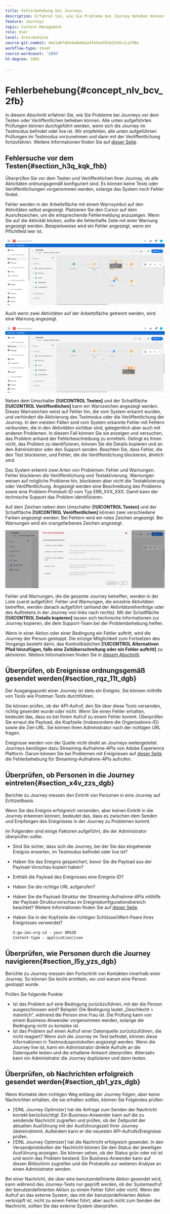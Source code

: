 ```yaml
---
title: Fehlerbehebung bei Journeys
description: Erfahren Sie, wie Sie Probleme bei Journey beheben können
feature: Journeys
topic: Content-Management
role: User
level: Intermediate
source-git-commit: 4be1d6f4034a0bb0a24fe5e4f634253dc1ca798e
workflow-type: tm+mt
source-wordcount: '1058'
ht-degree: 100%

---
```


# Fehlerbehebung{#concept_nlv_bcv_2fb}

In diesem Abschnitt erfahren Sie, wie Sie Probleme bei Journeys vor dem Testen oder Veröffentlichen beheben können. Alle unten aufgeführten Prüfungen können durchgeführt werden, wenn sich die Journey im Testmodus befindet oder live ist. Wir empfehlen, alle unten aufgeführten Prüfungen im Testmodus vorzunehmen und dann mit der Veröffentlichung fortzufahren. Weitere Informationen finden Sie auf [dieser Seite](../building-journeys/testing-the-journey.md).

## Fehlersuche vor dem Testen{#section_h3q_kqk_fhb}

Überprüfen Sie vor dem Testen und Veröffentlichen Ihrer Journey, ob alle Aktivitäten ordnungsgemäß konfiguriert sind. Es können keine Tests oder Veröffentlichungen vorgenommen werden, solange das System noch Fehler findet.

Fehler werden in der Arbeitsfläche mit einem Warnsymbol auf den Aktivitäten selbst angezeigt. Platzieren Sie den Cursor auf dem Ausrufezeichen, um die entsprechende Fehlermeldung anzuzeigen. Wenn Sie auf die Aktivität klicken, sollte die fehlerhafte Zeile mit einer Warnung angezeigt werden. Beispielsweise wird ein Fehler angezeigt, wenn ein Pflichtfeld leer ist.

![](../assets/journey63.png)

Auch wenn zwei Aktivitäten auf der Arbeitsfläche getrennt werden, wird eine Warnung angezeigt.

![](../assets/canvas-disconnected.png)

Neben dem Umschalter **[!UICONTROL Testen]** und der Schaltfläche **[!UICONTROL Veröffentlichen]** kann ein Warnzeichen angezeigt werden. Dieses Warnzeichen weist auf Fehler hin, die vom System erkannt wurden, und verhindert die Aktivierung des Testmodus oder die Veröffentlichung der Journey. In den meisten Fällen sind vom System erkannte Fehler mit Fehlern verbunden, die in den Aktivitäten sichtbar sind, gelegentlich aber auch mit anderen Problemen. In diesem Fall können Sie sie anzeigen und versuchen, das Problem anhand der Fehlerbeschreibung zu ermitteln. Gelingt es Ihnen nicht, das Problem zu identifizieren, können Sie die Details kopieren und an den Administrator oder den Support senden. Beachten Sie, dass Fehler, die den Test blockieren, und Fehler, die die Veröffentlichung blockieren, ähnlich sind.

Das System erkennt zwei Arten von Problemen: Fehler und Warnungen. Fehler blockieren die Veröffentlichung und Testaktivierung. Warnungen weisen auf mögliche Probleme hin, blockieren aber nicht die Testaktivierung oder Veröffentlichung. Angezeigt werden eine Beschreibung des Problems sowie eine Problem-Protokoll-ID vom Typ ERR_XXX_XXX. Damit kann der technische Support das Problem identifizieren.

Auf dem Zeichen neben dem Umschalter **[!UICONTROL Testen]** und der Schaltfläche **[!UICONTROL Veröffentlichen]** können zwei verschiedene Farben angezeigt werden. Bei Fehlern wird ein rotes Zeichen angezeigt. Bei Warnungen wird ein orangefarbenes Zeichen angezeigt.

![](../assets/journey75.png)

Fehler und Warnungen, die die gesamte Journey betreffen, werden in der Liste zuerst aufgeführt. Fehler und Warnungen, die einzelne Aktivitäten betreffen, werden danach aufgeführt (anhand der Aktivitätsreihenfolge oder des Auftretens in der Journey von links nach rechts). Mit der Schaltfläche **[!UICONTROL Details kopieren]** lassen sich technische Informationen zur Journey kopieren, die dem Support-Team bei der Problembehebung helfen.

Wenn in einer Aktion oder einer Bedingung ein Fehler auftritt, wird die Journey der Person gestoppt. Die einzige Möglichkeit zum Fortsetzen des Vorgangs besteht darin, das Kontrollkästchen **[!UICONTROL Alternativen Pfad hinzufügen, falls eine Zeitüberschreitung oder ein Fehler auftritt]** zu aktivieren. Weitere Informationen finden Sie in [diesem Abschnitt](../building-journeys/using-the-journey-designer.md#paths).

## Überprüfen, ob Ereignisse ordnungsgemäß gesendet werden{#section_rqz_11t_dgb}

Der Ausgangspunkt einer Journey ist stets ein Ereignis. Sie können mithilfe von Tools wie Postman Tests durchführen.

Sie können prüfen, ob der API-Aufruf, den Sie über diese Tools versenden, richtig gesendet wurde oder nicht. Wenn Sie einen Fehler erhalten, bedeutet das, dass es bei Ihrem Aufruf zu einem Fehler kommt. Überprüfen Sie erneut die Payload, die Kopfzeile (insbesondere die Organisations-ID) sowie die Ziel-URL. Sie können Ihren Administrator nach der richtigen URL fragen.

Ereignisse werden von der Quelle nicht direkt an Journeys weitergeleitet. Journeys benötigen dazu Streaming-Aufnahme-APIs von Adobe Experience Platform. Darum können Sie bei Problemen mit Ereignissen auf [dieser Seite](https://experienceleague.adobe.com/docs/experience-platform/ingestion/streaming/troubleshooting.html?lang=de) die Fehlerbehebung für Streaming-Aufnahme-APIs aufrufen.

## Überprüfen, ob Personen in die Journey eintreten{#section_x4v_zzs_dgb}

Berichte zu Journey messen den Eintritt von Personen in eine Journey auf Echtzeitbasis.

Wenn Sie das Ereignis erfolgreich versenden, aber keinen Eintritt in die Journey erkennen können, bedeutet das, dass es zwischen dem Senden und Empfangen des Ereignisses in der Journey zu Problemen kommt.

Im Folgenden sind einige Faktoren aufgeführt, die der Administrator überprüfen sollte:

* Sind Sie sicher, dass sich die Journey, bei der Sie das eingehende Ereignis erwarten, im Testmodus befindet oder live ist?
* Haben Sie das Ereignis gespeichert, bevor Sie die Payload aus der Payload-Vorschau kopiert haben?
* Enthält die Payload des Ereignisses eine Ereignis-ID?
* Haben Sie die richtige URL aufgerufen?
* Haben Sie die Payload-Struktur der Streaming-Aufnahme-APIs mithilfe der Payload-Strukturvorschau im Ereigniskonfigurationsbereich beachtet? Weitere Informationen finden Sie auf [dieser Seite](../event/about-creating.md#preview-the-payload).
* Haben Sie in der Kopfzeile die richtigen Schlüssel/Wert-Paare Ihres Ereignisses verwendet?

   ```
   X-gw-ims-org-id - your ORGID
   Content-type - application/json
   ```

## Überprüfen, wie Personen durch die Journey navigieren{#section_l5y_yzs_dgb}

Berichte zu Journey messen den Fortschritt von Kontakten innerhalb einer Journey. So können Sie leicht ermitteln, wo und warum eine Person gestoppt wurde.

Prüfen Sie folgende Punkte:

* Ist das Problem auf eine Bedingung zurückzuführen, mit der die Person ausgeschlossen wird? Beispiel: Die Bedingung lautet „Geschlecht = männlich“, während die Person eine Frau ist. Die Prüfung kann von einem Business-Anwender vorgenommen werden, solange die Bedingung nicht zu komplex ist.
* Ist das Problem auf einen Aufruf einer Datenquelle zurückzuführen, die nicht reagiert? Wenn sich die Journey im Test befindet, können diese Informationen in Testmodusprotokollen angezeigt werden. Wenn die Journey live ist, kann ein Administrator direkte Aufrufe an die Datenquelle testen und die erhaltene Antwort überprüfen. Alternativ kann ein Administrator die Journey duplizieren und dann testen.

## Überprüfen, ob Nachrichten erfolgreich gesendet werden{#section_qb1_yzs_dgb}

Wenn Kontakte dem richtigen Weg entlang der Journey folgen, aber keine Nachrichten erhalten, die sie erhalten sollten, können Sie Folgendes prüfen:

* [!DNL Journey Optimizer] hat die Anfrage zum Senden der Nachricht korrekt berücksichtigt. Ein Business-Anwender kann auf die zu sendende Nachricht zugreifen und prüfen, ob der Zeitpunkt der aktuellen Ausführung mit der Ausführungszeit Ihrer Journey übereinstimmt. Außerdem kann er die neuesten API-Aufrufe/Ereignisse prüfen.
* [!DNL Journey Optimizer] hat die Nachricht erfolgreich gesendet. In den Versandprotokollen der Nachricht können Sie den Status der jeweiligen Ausführung anzeigen. Sie können sehen, ob der Status grün oder rot ist und worin das Problem bestand. Ein Business-Anwender kann auf diesen Bildschirm zugreifen und die Protokolle zur weiteren Analyse an einen Administrator senden.

Bei einer Nachricht, die über eine benutzerdefinierte Aktion gesendet wird, kann während des Journey­-Tests nur geprüft werden, ob der Systemaufruf der benutzerdefinierten Aktion zu einem Fehler führt oder nicht. Wenn der Aufruf an das externe System, das mit der benutzerdefinierten Aktion verknüpft ist, nicht zu einem Fehler führt, aber auch nicht zum Senden der Nachricht, sollten Sie das externe System überprüfen.
